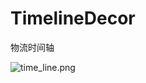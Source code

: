# TimelineDecor
物流时间轴

![time_line.png](https://upload-images.jianshu.io/upload_images/3350204-35c0f7e5496d6663.png?imageMogr2/auto-orient/strip%7CimageView2/2/w/1240)
